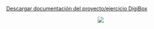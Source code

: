 

[Descargar documentación del proyecto/ejercicio DigiBox](http://www.americasono.com/test_digibox/DOCUMENTACION%20EJERCICIO%20DIGIBOX.docx)


<p align="center"><img src="https://laravel.com/assets/img/components/logo-laravel.svg"></p>

